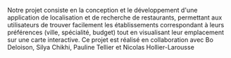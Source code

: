 Notre projet consiste en la conception et le développement d'une application de localisation et de recherche de restaurants, permettant aux utilisateurs de trouver facilement les établissements correspondant à leurs préférences (ville, spécialité, budget) tout en visualisant leur emplacement sur une carte interactive. Ce projet est réalisé en collaboration avec Bo Deloison, Silya Chikhi, Pauline Tellier et Nicolas Hollier-Larousse
